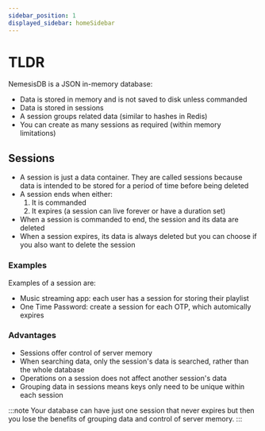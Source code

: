 ```yaml
---
sidebar_position: 1
displayed_sidebar: homeSidebar
---
```


# TLDR

NemesisDB is a JSON in-memory database:

- Data is stored in memory and is not saved to disk unless commanded
- Data is stored in sessions
- A session groups related data (similar to hashes in Redis)
- You can create as many sessions as required (within memory limitations)


## Sessions

- A session is just a data container. They are called sessions because data is intended to be stored for a period of time before being deleted
- A session ends when either:
  1. It is commanded
  2. It expires (a session can live forever or have a duration set)
- When a session is commanded to end, the session and its data are deleted
- When a session expires, its data is always deleted but you can choose if you also want to delete the session


### Examples
Examples of a session are:
- Music streaming app: each user has a session for storing their playlist
- One Time Password: create a session for each OTP, which automically expires


### Advantages

- Sessions offer control of server memory
- When searching data, only the session's data is searched, rather than the whole database
- Operations on a session does not affect another session's data
- Grouping data in sessions means keys only need to be unique within each session


:::note
Your database can have just one session that never expires but then you lose the benefits of grouping data and control of server memory.
:::
